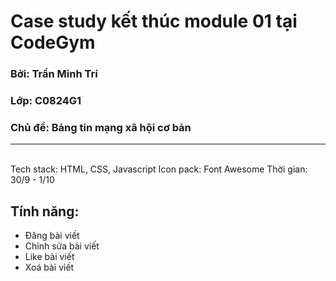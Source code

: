 # Case study kết thúc module 01 tại CodeGym

### Bởi: Trần Minh Trí

### Lớp: C0824G1

### Chủ đề: Bảng tin mạng xã hội cơ bản

<hr>
<br>
Tech stack: HTML, CSS, Javascript
Icon pack: Font Awesome
Thời gian: 30/9 - 1/10
<br>

## Tính năng:

- Đăng bài viết
- Chỉnh sửa bài viết
- Like bài viết
- Xoá bài viết
